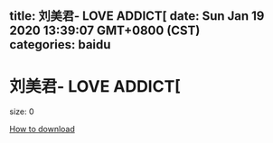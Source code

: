 
title: 刘美君- LOVE ADDICT[
date: Sun Jan 19 2020 13:39:07 GMT+0800 (CST)    
categories: baidu
---

# 刘美君- LOVE ADDICT[
size: 0
 
 

[How to download](https://bpcam.bemobtrk.com/go/2ceec3aa-1ca2-46d6-b9ff-aaa5c184517c?jno=4160)